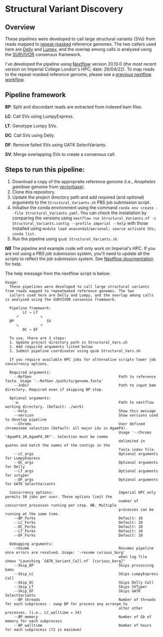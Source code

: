 # Structural Variant Discovery
## Overview
These pipelines were developed to call large structural variants (SVs) from reads mapped to [repeat-masked](https://www.repeatmasker.org/) reference genomes. The two callers used here are [Delly](https://github.com/dellytools/delly) and [Lumpy](https://github.com/arq5x/lumpy-sv), and the overlap among calls is analysed using the [SURVIVOR](https://github.com/fritzsedlazeck/SURVIVOR) consensus framework.

I've developed the pipeline using [Nextflow](https://www.nextflow.io/) version 20.10.0 (the most recent version on Imperial College London's HPC; date: 26/04/22). To map reads to the repeat-masked reference genome, please see a [previous nextflow workflow](https://github.com/dthorburn/Genomic_Read_Processing). 

## Pipeline framework
**BP**: Split and discordant reads are extracted from indexed bam files.

**LC**: Call SVs using LumpyExpress. 

**LT**: Genotype Lumpy SVs. 

**DC**: Call SVs using Delly. 

**DF**: Remove failed SVs using GATK SelectVariants. 

**SV**: Merge overlapping SVs to create a consensus call. 

## Steps to run this pipeline:
  1.  Download a copy of the appropraite reference genome (i.e., *Anopheles gambiae* genome from [vectorbase](https://vectorbase.org/vectorbase/app/record/dataset/DS_2251b21396#description)). 
  2. Clone this repository. 
  3. Update the project directory path and add required (and optional) arguments to the `Structural_Variants.sh` PBS job submission script. 
  4. Initialise the conda environment using the command ```conda env create --file Structural_Variants.yaml```. You can check the installation by comparing the versions using ```nextflow run Structural_Variants.nf -c Structural_Variants.config --profile imperial --help``` with those installed using ```module load anaconda3/personal; source activate SVs; conda list```. 
  5. Run the pipeline using `qsub Structural_Variants.sh`. 
  
***NB*** The pipeline and example code will only work on Imperial's HPC. If you are not using a PBS job submission system, you'll need to update all the scripts to reflect the job submission system. See [Nextflow doucmentation](https://www.nextflow.io/docs/latest/executor.html) for help. 

The help message from the nextflow script is below:
```
Usage:
  These pipelines were developed to call large structural variants from reads mapped to repeatmaked reference genomes. The two
  callers used here are Delly and Lumpy, and the overlap among calls is analysed using the SURVIVOR consensus framework.

  Pipeline framework:
        LC → LT
     ⭧          ⭨
  BP               SV
     ⭨          ⭧
        DC → DF

  To use, there are 3 steps:
  1. Update project directory path in Structural_Vars.sh
  2. Add required arguments listed below
  3. Submit pipeline coordinator using qsub Structural_Vars.sh

  If you require available HPC jobs for alternative scripts lower job concurrency options.

  Required arguments:
    --RefGen                                        Path to reference fasta. Usage '--RefGen /path/to/genome.fasta'
    --InDir                                         Path to input bam directory. Required even if skipping BP step.

  Optional arguments:
    -w                                              Path to nextflow working directory. (Default: ./work)
    --help                                          Show this message
    --version                                       Show versions used to develop pipeline
    --Chroms                                        User defined chromosome selection (Default: all major LGs in AgamP4).
                                                    Usage '--Chroms "AgamP4_2R,AgamP4_3R"'. Selection must be comma
                                                    delimited in quotes and match the names of the contigs in the
                                                    fasta index file.
    --LC_args                                       Optional arguments for LumpyExpress
    --DC_args                                       Optional arguments for Delly
    --LT_args                                       Optional arguments for svtyper
    --DF_args                                       Optional arguments for GATK SelectVariants

  Concurrency options:                              Imperial HPC only permits 50 jobs per user. These options limit the
                                                    number of concurrent processes running per step. NB. Multiple
                                                    processes can be running at the same time.
    --BP_Forks                                      Default: 10
    --LC_Forks                                      Default: 10
    --DC_Forks                                      Default: 10
    --LT_Forks                                      Default: 10
    --DF_Forks                                      Default: 10

  Debugging arguments:
    -resume                                         Resumes pipeline once errors are resolved. Usage: '-resume curious_borg'
                                                    when log file shows "Launching `GATK_Variant_Call.nf` [curious_borg]"
    --Skip_BP                                       Skips processing bams
    --Skip_LC                                       Skips LumpyExpress Call
    --Skip_DC                                       Skips Delly Call
    --Skip_LT                                       Skips SVTyper
    --Skip_DF                                       Skips GATK SelectVariants
    --BP_threads                                    Number of threads for each subprocess - swap BP for process any acronym to
                                                    alter other processes. (i.e., LC_walltime = 24)
    --BP_memory                                     Number of Gb of memory for each subprocess
    --BP_walltime                                   Number of hours for each subprocess (72 is maximum)
```
